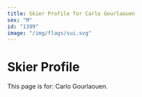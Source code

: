 ```yaml
---
title: Skier Profile for Carlo Gourlaouen
sex: "M"
id: "1399"
image: "/img/flags/sui.svg" 
---
```


# Skier Profile

This page is for: Carlo Gourlaouen.
    